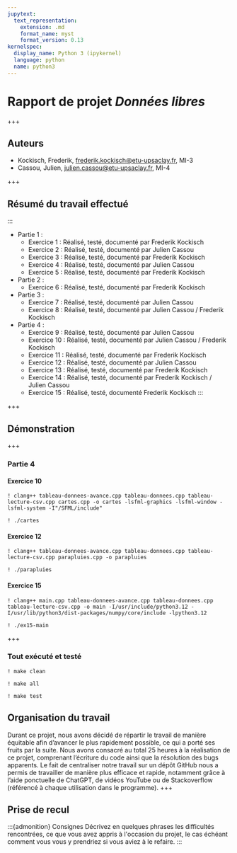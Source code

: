 ```yaml
---
jupytext:
  text_representation:
    extension: .md
    format_name: myst
    format_version: 0.13
kernelspec:
  display_name: Python 3 (ipykernel)
  language: python
  name: python3
---
```


# Rapport de projet *Données libres*
+++

## Auteurs

- Kockisch, Frederik, frederik.kockisch@etu-upsaclay.fr, MI-3
- Cassou, Julien, julien.cassou@etu-upsaclay.fr, MI-4

+++

## Résumé du travail effectué
:::
- Partie 1 :
  - Exercice 1 : Réalisé, testé, documenté par Frederik Kockisch
  - Exercice 2 : Réalisé, testé, documenté par Julien Cassou
  - Exercice 3 : Réalisé, testé, documenté par Frederik Kockisch
  - Exercice 4 : Réalisé, testé, documenté par Julien Cassou
  - Exercice 5 : Réalisé, testé, documenté par Frederik Kockisch
- Partie 2 : 
  - Exercice 6 : Réalisé, testé, documenté par Frederik Kockisch
- Partie 3 :
  - Exercice 7 : Réalisé, testé, documenté par Julien Cassou
  - Exercice 8 : Réalisé, testé, documenté par Julien Cassou / Frederik Kockisch
- Partie 4 :
  - Exercice 9 : Réalisé, testé, documenté par Julien Cassou
  - Exercice 10 : Réalisé, testé, documenté par Julien Cassou / Frederik Kockisch
  - Exercice 11 : Réalisé, testé, documenté par Frederik Kockisch
  - Exercice 12 : Réalisé, testé, documenté par Julien Cassou
  - Exercice 13 : Réalisé, testé, documenté par Frederik Kockisch
  - Exercice 14 : Réalisé, testé, documenté par Frederik Kockisch / Julien Cassou
  - Exercice 15 : Réalisé, testé, documenté Frederik Kockisch
:::

+++

## Démonstration
+++

### Partie 4

#### Exercice 10

```{code-cell}
! clang++ tableau-donnees-avance.cpp tableau-donnees.cpp tableau-lecture-csv.cpp cartes.cpp -o cartes -lsfml-graphics -lsfml-window -lsfml-system -I"/SFML/include"
```

```{code-cell}
! ./cartes
```

#### Exercice 12

```{code-cell}
! clang++ tableau-donnees-avance.cpp tableau-donnees.cpp tableau-lecture-csv.cpp parapluies.cpp -o parapluies
```

```{code-cell}
! ./parapluies
```

#### Exercice 15

```{code-cell}
! clang++ main.cpp tableau-donnees-avance.cpp tableau-donnees.cpp tableau-lecture-csv.cpp -o main -I/usr/include/python3.12 -I/usr/lib/python3/dist-packages/numpy/core/include -lpython3.12
```

```{code-cell}
! ./ex15-main
```
+++

### Tout exécuté et testé

```{code-cell}
! make clean
```

```{code-cell}
! make all
```

```{code-cell}
! make test
```

## Organisation du travail

Durant ce projet, nous avons décidé de répartir le travail de manière équitable afin d’avancer le plus rapidement possible, ce qui a porté ses fruits par la suite. Nous avons consacré au total 25 heures à la réalisation de ce projet, comprenant l’écriture du code ainsi que la résolution des bugs apparents. Le fait de centraliser notre travail sur un dépôt GitHub nous a permis de travailler de manière plus efficace et rapide, notamment grâce à l’aide ponctuelle de ChatGPT, de vidéos YouTube ou de Stackoverflow (référencé à chaque utilisation dans le programme).
+++

## Prise de recul

:::{admonition} Consignes
Décrivez en quelques phrases les difficultés rencontrées, ce que vous
avez appris à l'occasion du projet, le cas échéant comment vous vous y
prendriez si vous aviez à le refaire.
:::

